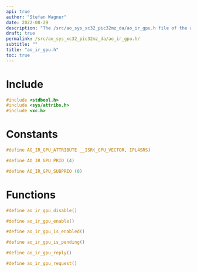 ```yaml
---
api: true
author: "Stefan Wagner"
date: 2022-08-29
description: "The /src/ao_sys_xc32_pic32mz_da/ao_ir_gpu.h file of the ao real-time operating system."
draft: true
permalink: /src/ao_sys_xc32_pic32mz_da/ao_ir_gpu.h/
subtitle: ""
title: "ao_ir_gpu.h"
toc: true
---
```


# Include

```c
#include <stdbool.h>
#include <sys/attribs.h>
#include <xc.h>
```

# Constants

```c
#define AO_IR_GPU_ATTRIBUTE __ISR(_GPU_VECTOR, IPL4SRS)
```

```c
#define AO_IR_GPU_PRIO (4)
```

```c
#define AO_IR_GPU_SUBPRIO (0)
```

# Functions

```c
#define ao_ir_gpu_disable()
```

```c
#define ao_ir_gpu_enable()
```

```c
#define ao_ir_gpu_is_enabled()
```

```c
#define ao_ir_gpu_is_pending()
```

```c
#define ao_ir_gpu_reply()
```

```c
#define ao_ir_gpu_request()
```

